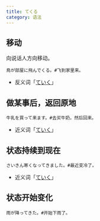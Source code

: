 ```yaml
---
title: てくる
category: 语法
---
```


## 移动

向说话人方向移动。

```example
鳥が部屋に飛んでくる。#飞到家里来。
```

- 反义词「[ていく](../teiku#移动)」

## 做某事后，返回原地

```example
牛乳を買って来ます。#去买牛奶，然后回来。
```

- 近义词「[ていく](../teiku#做某事后，去目的地)」

## 状态持续到现在

```example
さいきん寒くなってきました。#最近变冷了。
```

- 近义词「[ていく](../teiku#状态持续到未来)」

## 状态开始变化

```example
雨が降ってきた。#开始下雨了。
```
